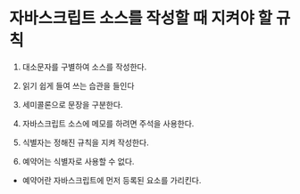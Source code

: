 # 자바스크립트 소스를 작성할 때 지켜야 할 규칙

1. 대소문자를 구별하여 소스를 작성한다.

2. 읽기 쉽게 들여 쓰는 습관을 들인다

3. 세미콜론으로 문장을 구분한다.

4. 자바스크립트 소스에 메모를 하려면 주석을 사용한다.

5. 식별자는 정해진 규칙을 지켜 작성한다.

6. 예약어는 식별자로 사용할 수 없다.
* 예약어란 자바스크립트에 먼저 등록된 요소를 가리킨다.